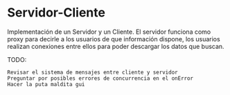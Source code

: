 # Servidor-Cliente
Implementación de un Servidor y un Cliente. El servidor funciona como proxy para decirle a los usuarios de que información dispone, los usuarios realizan conexiones entre ellos para poder descargar los datos que buscan.


TODO:

	Revisar el sistema de mensajes entre cliente y servidor
	Preguntar por posibles errores de concurrencia en el onError
	Hacer la puta maldita gui
